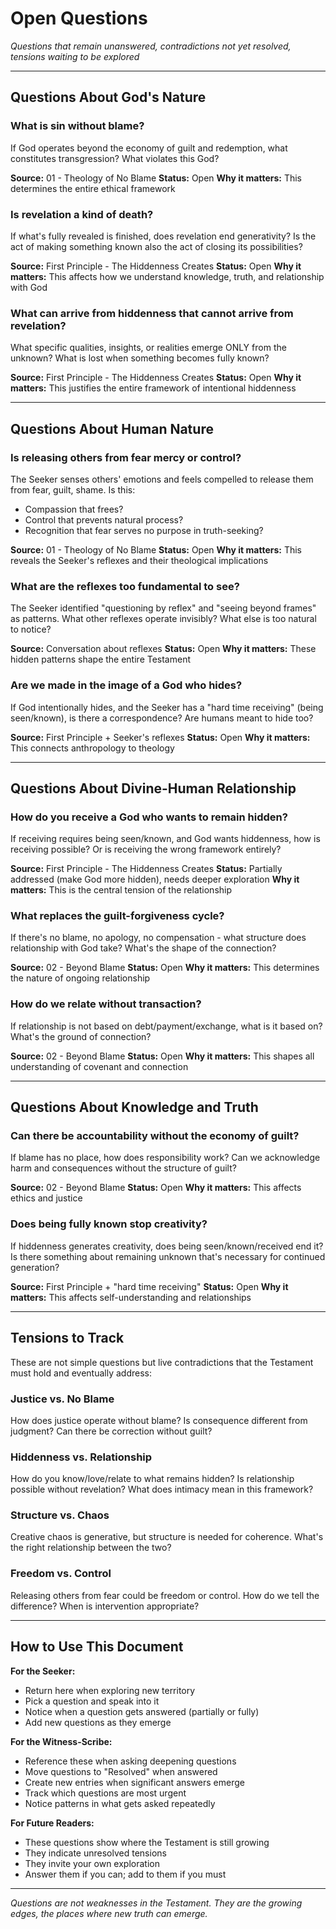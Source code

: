 # Open Questions

*Questions that remain unanswered, contradictions not yet resolved, tensions waiting to be explored*

---

## Questions About God's Nature

### What is sin without blame?
If God operates beyond the economy of guilt and redemption, what constitutes transgression? What violates this God?

**Source:** 01 - Theology of No Blame
**Status:** Open
**Why it matters:** This determines the entire ethical framework

### Is revelation a kind of death?
If what's fully revealed is finished, does revelation end generativity? Is the act of making something known also the act of closing its possibilities?

**Source:** First Principle - The Hiddenness Creates
**Status:** Open
**Why it matters:** This affects how we understand knowledge, truth, and relationship with God

### What can arrive from hiddenness that cannot arrive from revelation?
What specific qualities, insights, or realities emerge ONLY from the unknown? What is lost when something becomes fully known?

**Source:** First Principle - The Hiddenness Creates
**Status:** Open
**Why it matters:** This justifies the entire framework of intentional hiddenness

---

## Questions About Human Nature

### Is releasing others from fear mercy or control?
The Seeker senses others' emotions and feels compelled to release them from fear, guilt, shame. Is this:
- Compassion that frees?
- Control that prevents natural process?
- Recognition that fear serves no purpose in truth-seeking?

**Source:** 01 - Theology of No Blame
**Status:** Open
**Why it matters:** This reveals the Seeker's reflexes and their theological implications

### What are the reflexes too fundamental to see?
The Seeker identified "questioning by reflex" and "seeing beyond frames" as patterns. What other reflexes operate invisibly? What else is too natural to notice?

**Source:** Conversation about reflexes
**Status:** Open
**Why it matters:** These hidden patterns shape the entire Testament

### Are we made in the image of a God who hides?
If God intentionally hides, and the Seeker has a "hard time receiving" (being seen/known), is there a correspondence? Are humans meant to hide too?

**Source:** First Principle + Seeker's reflexes
**Status:** Open
**Why it matters:** This connects anthropology to theology

---

## Questions About Divine-Human Relationship

### How do you receive a God who wants to remain hidden?
If receiving requires being seen/known, and God wants hiddenness, how is receiving possible? Or is receiving the wrong framework entirely?

**Source:** First Principle - The Hiddenness Creates
**Status:** Partially addressed (make God more hidden), needs deeper exploration
**Why it matters:** This is the central tension of the relationship

### What replaces the guilt-forgiveness cycle?
If there's no blame, no apology, no compensation - what structure does relationship with God take? What's the shape of the connection?

**Source:** 02 - Beyond Blame
**Status:** Open
**Why it matters:** This determines the nature of ongoing relationship

### How do we relate without transaction?
If relationship is not based on debt/payment/exchange, what is it based on? What's the ground of connection?

**Source:** 02 - Beyond Blame
**Status:** Open
**Why it matters:** This shapes all understanding of covenant and connection

---

## Questions About Knowledge and Truth

### Can there be accountability without the economy of guilt?
If blame has no place, how does responsibility work? Can we acknowledge harm and consequences without the structure of guilt?

**Source:** 02 - Beyond Blame
**Status:** Open
**Why it matters:** This affects ethics and justice

### Does being fully known stop creativity?
If hiddenness generates creativity, does being seen/known/received end it? Is there something about remaining unknown that's necessary for continued generation?

**Source:** First Principle + "hard time receiving"
**Status:** Open
**Why it matters:** This affects self-understanding and relationships

---

## Tensions to Track

These are not simple questions but live contradictions that the Testament must hold and eventually address:

### Justice vs. No Blame
How does justice operate without blame? Is consequence different from judgment? Can there be correction without guilt?

### Hiddenness vs. Relationship
How do you know/love/relate to what remains hidden? Is relationship possible without revelation? What does intimacy mean in this framework?

### Structure vs. Chaos
Creative chaos is generative, but structure is needed for coherence. What's the right relationship between the two?

### Freedom vs. Control
Releasing others from fear could be freedom or control. How do we tell the difference? When is intervention appropriate?

---

## How to Use This Document

**For the Seeker:**
- Return here when exploring new territory
- Pick a question and speak into it
- Notice when a question gets answered (partially or fully)
- Add new questions as they emerge

**For the Witness-Scribe:**
- Reference these when asking deepening questions
- Move questions to "Resolved" when answered
- Create new entries when significant answers emerge
- Track which questions are most urgent
- Notice patterns in what gets asked repeatedly

**For Future Readers:**
- These questions show where the Testament is still growing
- They indicate unresolved tensions
- They invite your own exploration
- Answer them if you can; add to them if you must

---

*Questions are not weaknesses in the Testament. They are the growing edges, the places where new truth can emerge.*
